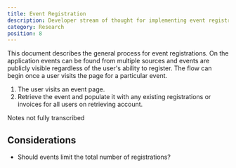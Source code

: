 ```yaml
---
title: Event Registration
description: Developer stream of thought for implementing event registrations.
category: Research
position: 8
---
```


This document describes the general process for event registrations. On the application events can be found from multiple sources and events are publicly visible regardless of the user's ability to register. The flow can begin once a user visits the page for a particular event.

1. The user visits an event page.
2. Retrieve the event and populate it with any existing registrations or invoices for all users on retrieving account.

<alert type="warning">

Notes not fully transcribed

</alert>

## Considerations

- Should events limit the total number of registrations?
